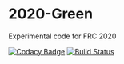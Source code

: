 # 2020-Green
Experimental code for FRC 2020

[![Codacy Badge](https://api.codacy.com/project/badge/Grade/0fd69c485f89442794ed9e888354cd5b)](https://www.codacy.com/manual/winstonhartnett/2020-Green?utm_source=github.com&amp;utm_medium=referral&amp;utm_content=FusionCorps/2020-Green&amp;utm_campaign=Badge_Grade)
[![Build Status](https://travis-ci.com/FusionCorps/2020-Green.svg?branch=stable)](https://travis-ci.com/FusionCorps/2020-Green)
